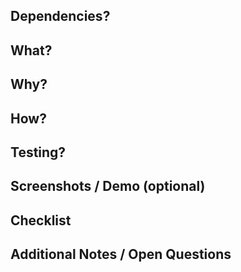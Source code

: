 <!-- Read PR creation guide : https://github.com/rekise/robotics-docs/wiki/PR-Creation-guide -->

## Dependencies?
<!-- If there’s any other PR that should be merged before yours. -->

## What?
<!-- Briefly describe what changes you made. -->

## Why?
<!-- Explain why these changes were made and what problem they solve. -->

## How?
<!-- (Optional) Summarize how you implemented them or major design decisions. -->

## Testing?
<!-- Describe how you tested this: steps, test cases, results. -->

## Screenshots / Demo (optional)
<!-- Include before/after screenshots or short demo GIFs if applicable. -->

## Checklist
<!-- Include system-specific checklists (e.g., software, firmware, hardware, mechanical, or mission configs) to ensure all critical robotics components are reviewed before merging.-->

## Additional Notes / Open Questions
<!-- Limitations, follow-ups, or questions for reviewers. -->
